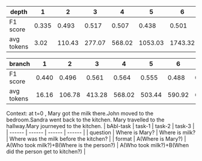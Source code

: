 | depth | 1 | 2 | 3 | 4 | 5 | 6 | 7 | 8 |
| ------ | ------ | ------ | ------ | ------ | ------ | ------ | ------ | ------ |
| F1 score | 0.335 | 0.493 | 0.517 | 0.507 | 0.438 | 0.501 | 0.000 | 0.000 |
| avg tokens | 3.02 | 110.43 | 277.07 | 568.02 | 1053.03 | 1743.32 | 00.00 | 00.00 |

| branch | 1 | 2 | 3 | 4 | 5 | 6 | 7 | 8 |
| ------ | ------ | ------ | ------ | ------ | ------ | ------ | ------ | ------ |
| F1 score | 0.440 | 0.496 | 0.561 | 0.564 | 0.555 | 0.488 |	0.532 | 0.533 |
| avg tokens | 16.16 | 106.78 | 413.28 | 568.02 | 503.44 | 590.92 | 695.64 | 701.92 |

Context: at t=0 , Mary got the milk there.John moved to the bedroom.Sandra went back to the kitchen. Mary travelled to the hallway.Mary journeyed to the kitchen.
| bAbI-task | task-1 | task-2 | task-3 |
| ------ | ------ | ------ | ------ |
| question | Where is Mary? | Where is milk? | Where was the milk before the kitchen? |
| format | A(Where is Mary?) | A(Who took milk?)+B(Where is the person?) | A(Who took milk?)+B(When did the person get to kitchen?) |
